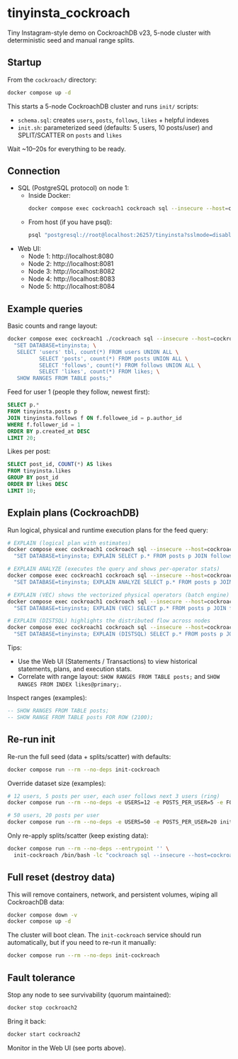 # tinyinsta_cockroach

Tiny Instagram-style demo on CockroachDB v23, 5-node cluster with deterministic seed and manual range splits.

## Startup

From the `cockroach/` directory:

```sh
docker compose up -d
```

This starts a 5-node CockroachDB cluster and runs `init/` scripts:
- `schema.sql`: creates `users`, `posts`, `follows`, `likes` + helpful indexes
- `init.sh`: parameterized seed (defaults: 5 users, 10 posts/user) and SPLIT/SCATTER on `posts` and `likes`

Wait ~10–20s for everything to be ready.

## Connection

- SQL (PostgreSQL protocol) on node 1:
  - Inside Docker:
    ```sh
    docker compose exec cockroach1 cockroach sql --insecure --host=cockroach1:26257
    ```
  - From host (if you have psql):
    ```sh
    psql "postgresql://root@localhost:26257/tinyinsta?sslmode=disable"
    ```
- Web UI:
  - Node 1: http://localhost:8080
  - Node 2: http://localhost:8081
  - Node 3: http://localhost:8082
  - Node 4: http://localhost:8083
  - Node 5: http://localhost:8084

## Example queries

Basic counts and range layout:
```sh
docker compose exec cockroach1 ./cockroach sql --insecure --host=cockroach1 -e \
  "SET DATABASE=tinyinsta; \
   SELECT 'users' tbl, count(*) FROM users UNION ALL \
          SELECT 'posts', count(*) FROM posts UNION ALL \
          SELECT 'follows', count(*) FROM follows UNION ALL \
          SELECT 'likes', count(*) FROM likes; \
   SHOW RANGES FROM TABLE posts;"
```

Feed for user 1 (people they follow, newest first):
```sql
SELECT p.*
FROM tinyinsta.posts p
JOIN tinyinsta.follows f ON f.followee_id = p.author_id
WHERE f.follower_id = 1
ORDER BY p.created_at DESC
LIMIT 20;
```

Likes per post:
```sql
SELECT post_id, COUNT(*) AS likes
FROM tinyinsta.likes
GROUP BY post_id
ORDER BY likes DESC
LIMIT 10;
```

## Explain plans (CockroachDB)

Run logical, physical and runtime execution plans for the feed query:

```sh
# EXPLAIN (logical plan with estimates)
docker compose exec cockroach1 cockroach sql --insecure --host=cockroach1 -e \
  "SET DATABASE=tinyinsta; EXPLAIN SELECT p.* FROM posts p JOIN follows f ON f.followee_id = p.author_id WHERE f.follower_id = 1 ORDER BY p.created_at DESC LIMIT 20;"

# EXPLAIN ANALYZE (executes the query and shows per-operator stats)
docker compose exec cockroach1 cockroach sql --insecure --host=cockroach1 -e \
  "SET DATABASE=tinyinsta; EXPLAIN ANALYZE SELECT p.* FROM posts p JOIN follows f ON f.followee_id = p.author_id WHERE f.follower_id = 1 ORDER BY p.created_at DESC LIMIT 20;"

# EXPLAIN (VEC) shows the vectorized physical operators (batch engine)
docker compose exec cockroach1 cockroach sql --insecure --host=cockroach1 -e \
  "SET DATABASE=tinyinsta; EXPLAIN (VEC) SELECT p.* FROM posts p JOIN follows f ON f.followee_id = p.author_id WHERE f.follower_id = 1 ORDER BY p.created_at DESC LIMIT 20;"

# EXPLAIN (DISTSQL) highlights the distributed flow across nodes
docker compose exec cockroach1 cockroach sql --insecure --host=cockroach1 -e \
  "SET DATABASE=tinyinsta; EXPLAIN (DISTSQL) SELECT p.* FROM posts p JOIN follows f ON f.followee_id = p.author_id WHERE f.follower_id = 1 ORDER BY p.created_at DESC LIMIT 20;"
```

Tips:
- Use the Web UI (Statements / Transactions) to view historical statements, plans, and execution stats.
- Correlate with range layout: `SHOW RANGES FROM TABLE posts;` and `SHOW RANGES FROM INDEX likes@primary;`.

Inspect ranges (examples):
```sql
-- SHOW RANGES FROM TABLE posts;
-- SHOW RANGE FROM TABLE posts FOR ROW (2100);
```

## Re-run init

Re-run the full seed (data + splits/scatter) with defaults:
```sh
docker compose run --rm --no-deps init-cockroach
```

Override dataset size (examples):
```sh
# 12 users, 5 posts per user, each user follows next 3 users (ring)
docker compose run --rm --no-deps -e USERS=12 -e POSTS_PER_USER=5 -e FOLLOW_NEXT=3 init-cockroach

# 50 users, 20 posts per user
docker compose run --rm --no-deps -e USERS=50 -e POSTS_PER_USER=20 init-cockroach
```

Only re-apply splits/scatter (keep existing data):
```sh
docker compose run --rm --no-deps --entrypoint '' \
  init-cockroach /bin/bash -lc "cockroach sql --insecure --host=cockroach1 -f /init/splits.sql"
```

## Full reset (destroy data)

This will remove containers, network, and persistent volumes, wiping all CockroachDB data:

```sh
docker compose down -v
docker compose up -d
```

The cluster will boot clean. The `init-cockroach` service should run automatically, but if you need to re-run it manually:

```sh
docker compose run --rm --no-deps init-cockroach
```

## Fault tolerance

Stop any node to see survivability (quorum maintained):
```sh
docker stop cockroach2
```

Bring it back:
```sh
docker start cockroach2
```

Monitor in the Web UI (see ports above).
